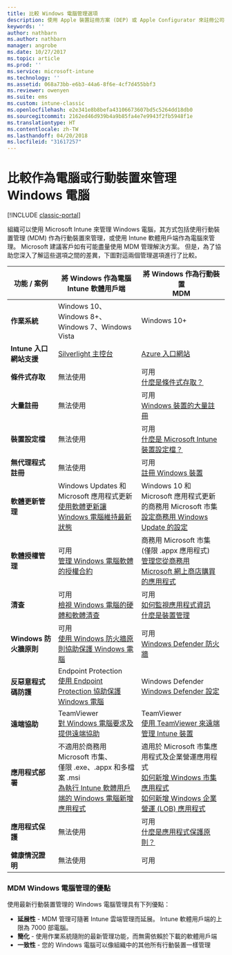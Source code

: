 ```yaml
---
title: 比較 Windows 電腦管理選項
description: 使用 Apple 裝置註冊方案 (DEP) 或 Apple Configurator 來註冊公司擁有的 iOS 裝置
keywords: ''
author: nathbarn
ms.author: nathbarn
manager: angrobe
ms.date: 10/27/2017
ms.topic: article
ms.prod: ''
ms.service: microsoft-intune
ms.technology: ''
ms.assetid: 068a73bb-e6b3-44a6-8f6e-4cf7d455bbf3
ms.reviewer: owenyen
ms.suite: ems
ms.custom: intune-classic
ms.openlocfilehash: e2e341e8b8befa43106673607bd5c5264dd18db0
ms.sourcegitcommit: 2162ed46d939b4a9b85fa4e7e9943f2fb5948f1e
ms.translationtype: HT
ms.contentlocale: zh-TW
ms.lasthandoff: 04/20/2018
ms.locfileid: "31617257"
---
```

# <a name="compare-managing-windows-pcs-as-computers-or-mobile-devices"></a>比較作為電腦或行動裝置來管理 Windows 電腦

[!INCLUDE [classic-portal](../includes/classic-portal.md)]

組織可以使用 Microsoft Intune 來管理 Windows 電腦，其方式包括使用行動裝置管理 (MDM) 作為行動裝置來管理，或使用 Intune 軟體用戶端作為電腦來管理。  Microsoft 建議客戶如有可能盡量使用 MDM 管理解決方案。 但是，為了協助您深入了解這些選項之間的差異，下圖對這兩個管理選項進行了比較。

|**功能 / 案例** |**將 Windows 作為電腦**<br>Intune 軟體用戶端 | **將 Windows 作為行動裝置**<br>MDM |
|--------------|-------------------------------|-------------------------------|
|**作業系統** |Windows 10、Windows 8+、Windows 7、Windows Vista | Windows 10+ |
|**Intune 入口網站支援** |[Silverlight 主控台](https://manage.microsoft.com)|[Azure 入口網站](https://portal.azure.com) |
|**條件式存取**|無法使用|可用 <br>[什麼是條件式存取？](https://docs.microsoft.com/intune-azure/conditional-access/what-is-conditional-access)|
|**大量註冊**|無法使用|可用 <br>[Windows 裝置的大量註冊](https://docs.microsoft.com/intune-azure/enroll-devices/bulk-enroll-windows)|
|**裝置設定檔**|無法使用|可用 <br>[什麼是 Microsoft Intune 裝置設定檔？](https://docs.microsoft.com/intune-azure/configure-devices/what-are-device-profiles)|
|**無代理程式註冊**|無法使用 |可用<br>[註冊 Windows 裝置](https://docs.microsoft.com/intune-azure/enroll-devices/enroll-windows-devices)|
|**軟體更新管理**| Windows Updates 和 Microsoft 應用程式更新<br>[使用軟體更新讓 Windows 電腦維持最新狀態](https://docs.microsoft.com/intune/deploy-use/keep-windows-pcs-up-to-date-with-software-updates-in-microsoft-intune)|Windows 10 和 Microsoft 應用程式更新的商務用 Microsoft 市集<br> [設定商務用 Windows Update 的設定](https://docs.microsoft.com/intune-azure/configure-devices/how-to-configure-windows-update-for-business) |
|**軟體授權管理**|可用 <br>[管理 Windows 電腦軟體的授權合約](https://docs.microsoft.com/intune/deploy-use/manage-license-agreements-for-windows-pc-software-in-microsoft-intune)|商務用 Microsoft 市集 (僅限 .appx 應用程式)<br>[管理您從商務用 Microsoft 網上商店購買的應用程式](https://docs.microsoft.com/intune-azure/manage-apps/wsfb-apps)|
|**清查**|可用 <br>[檢視 Windows 電腦的硬體和軟體清查](https://docs.microsoft.com/intune/deploy-use/view-hardware-and-software-inventory-for-windows-pcs-in-microsoft-intune)|可用 <br>[如何監視應用程式資訊](https://docs.microsoft.com/intune/apps-monitor)<br>[什麼是裝置管理](https://docs.microsoft.com/intune/device-management)|
|**Windows 防火牆原則**|可用 <br>[使用 Windows 防火牆原則協助保護 Windows 電腦](https://docs.microsoft.com/intune/deploy-use/help-protect-windows-pcs-using-windows-firewall-policies-in-microsoft-intune) |可用 <br>[Windows Defender 防火牆](https://docs.microsoft.com/en-us/intune/endpoint-protection-windows-10#windows-defender-firewall)|
|**反惡意程式碼防護**|Endpoint Protection<br>[使用 Endpoint Protection 協助保護 Windows 電腦](https://docs.microsoft.com/intune/deploy-use/help-secure-windows-pcs-with-endpoint-protection-for-microsoft-intune)|Windows Defender<br>[Windows Defender 設定](https://docs.microsoft.com/intune-azure/configure-devices/custom-for-windows-10#windows-defender-settings)|
|**遠端協助** |TeamViewer<br>[對 Windows 電腦要求及提供遠端協助](https://docs.microsoft.com/intune/deploy-use/request-and-provide-remote-assistance-for-windows-pcs-in-microsoft-intune)|TeamViewer<br> [使用 TeamViewer 來遠端管理 Intune 裝置](https://docs.microsoft.com/en-us/intune/device-profile-android-teamviewer) |
|**應用程式部署** | 不適用於商務用 Microsoft 市集、<br>僅限 .exe、.appx 和多檔案 .msi<br>[為執行 Intune 軟體用戶端的 Windows 電腦新增應用程式](https://docs.microsoft.com/intune/deploy-use/add-apps-for-windows-pcs-in-microsoft-intune)|適用於 Microsoft 市集應用程式及企業營運應用程式<br>[如何新增 Windows 市集應用程式](https://docs.microsoft.com/intune/store-apps-windows)<br>[如何新增 Windows 企業營運 (LOB) 應用程式](https://docs.microsoft.com/intune/lob-apps-windows)|
|**應用程式保護**|無法使用|可用 <br>[什麼是應用程式保護原則？](https://docs.microsoft.com/intune-azure/manage-apps/what-is-app-protection-policy)|
|**健康情況證明**|無法使用|可用|


### <a name="advantages-of-mdm-windows-pc-management"></a>MDM Windows 電腦管理的優點
使用最新行動裝置管理的 Windows 電腦管理具有下列優點：
- **延展性** - MDM 管理可隨著 Intune 雲端管理而延展。 Intune 軟體用戶端的上限為 7000 部電腦。
- **簡化** - 使用作業系統隨附的最新管理功能，而無需依賴於下載的軟體用戶端
- **一致性** - 您的 Windows 電腦可以像組織中的其他所有行動裝置一樣管理
<!-- - **Cloud optimization** - -->
